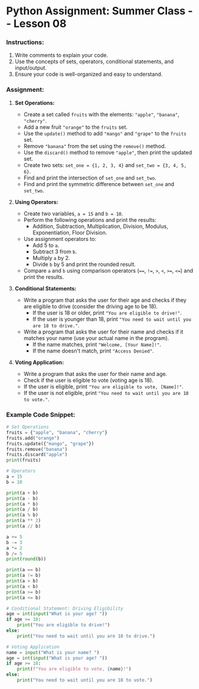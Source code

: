 # Python Assignment: Summer Class -- Lesson 08

### Instructions:
1. Write comments to explain your code.
2. Use the concepts of sets, operators, conditional statements, and input/output.
3. Ensure your code is well-organized and easy to understand.

### Assignment:

1. **Set Operations:**
   - Create a set called `fruits` with the elements: `"apple"`, `"banana"`, `"cherry"`.
   - Add a new fruit `"orange"` to the `fruits` set.
   - Use the `update()` method to add `"mango"` and `"grape"` to the `fruits` set.
   - Remove `"banana"` from the set using the `remove()` method.
   - Use the `discard()` method to remove `"apple"`, then print the updated set.
   - Create two sets: `set_one = {1, 2, 3, 4}` and `set_two = {3, 4, 5, 6}`. 
   - Find and print the intersection of `set_one` and `set_two`.
   - Find and print the symmetric difference between `set_one` and `set_two`.

2. **Using Operators:**
   - Create two variables, `a = 15` and `b = 10`.
   - Perform the following operations and print the results:
     - Addition, Subtraction, Multiplication, Division, Modulus, Exponentiation, Floor Division.
   - Use assignment operators to:
     - Add 5 to `a`.
     - Subtract 3 from `b`.
     - Multiply `a` by 2.
     - Divide `b` by 5 and print the rounded result.
   - Compare `a` and `b` using comparison operators (`==`, `!=`, `>`, `<`, `>=`, `<=`) and print the results.

3. **Conditional Statements:**
   - Write a program that asks the user for their age and checks if they are eligible to drive (consider the driving age to be 18).
     - If the user is 18 or older, print `"You are eligible to drive!"`.
     - If the user is younger than 18, print `"You need to wait until you are 18 to drive."`.
   - Write a program that asks the user for their name and checks if it matches your name (use your actual name in the program).
     - If the name matches, print `"Welcome, [Your Name]!"`.
     - If the name doesn't match, print `"Access Denied"`.

4. **Voting Application:**
   - Write a program that asks the user for their name and age.
   - Check if the user is eligible to vote (voting age is 18).
   - If the user is eligible, print `"You are eligible to vote, [Name]!"`.
   - If the user is not eligible, print `"You need to wait until you are 18 to vote."`.

### Example Code Snippet:

```python
# Set Operations
fruits = {"apple", "banana", "cherry"}
fruits.add("orange")
fruits.update({"mango", "grape"})
fruits.remove("banana")
fruits.discard("apple")
print(fruits)

# Operators
a = 15
b = 10

print(a + b)
print(a - b)
print(a * b)
print(a / b)
print(a % b)
print(a ** 2)
print(a // b)

a += 5
b -= 3
a *= 2
b /= 5
print(round(b))

print(a == b)
print(a != b)
print(a > b)
print(a < b)
print(a >= b)
print(a <= b)

# Conditional Statement: Driving Eligibility
age = int(input("What is your age? "))
if age >= 18:
    print("You are eligible to drive!")
else:
    print("You need to wait until you are 18 to drive.")

# Voting Application
name = input("What is your name? ")
age = int(input("What is your age? "))
if age >= 18:
    print(f"You are eligible to vote, {name}!")
else:
    print("You need to wait until you are 18 to vote.")
